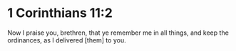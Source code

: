 # 1 Corinthians 11:2

Now I praise you, brethren, that ye remember me in all things, and keep the ordinances, as I delivered [them] to you.